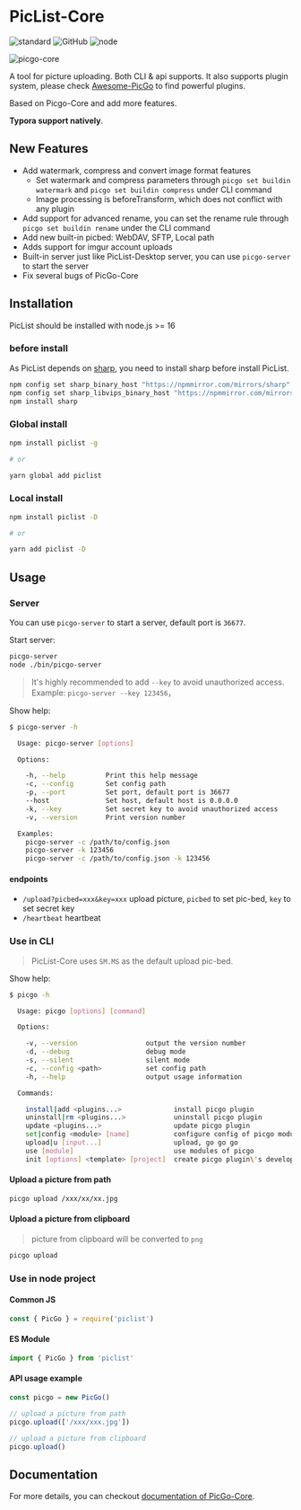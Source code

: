 # PicList-Core

![standard](https://img.shields.io/badge/code%20style-standard-green.svg?style=flat-square)
![GitHub](https://img.shields.io/github/license/mashape/apistatus.svg?style=flat-square)
![node](https://img.shields.io/badge/node-%3E%3D16.0.0-blue?style=flat-square)

![picgo-core](https://cdn.jsdelivr.net/gh/Molunerfinn/test/picgo/picgo-core-fix.jpg)

A tool for picture uploading. Both CLI & api supports. It also supports plugin system, please check [Awesome-PicGo](https://github.com/PicGo/Awesome-PicGo) to find powerful plugins.

Based on Picgo-Core and add more features.

**Typora support natively**.

## New Features

- Add watermark, compress and convert image format features
  - Set watermark and compress parameters through `picgo set buildin watermark` and `picgo set buildin compress` under CLI command
  - Image processing is beforeTransform, which does not conflict with any plugin
- Add support for advanced rename, you can set the rename rule through `picgo set buildin rename` under the CLI command
- Add new built-in picbed: WebDAV, SFTP, Local path
- Adds support for imgur account uploads
- Built-in server just like PicList-Desktop server, you can use `picgo-server` to start the server
- Fix several bugs of PicGo-Core

## Installation

PicList should be installed with node.js >= 16

### before install

As PicList depends on [sharp](https://sharp.pixelplumbing.com/), you need to install sharp before install PicList.

```bash
npm config set sharp_binary_host "https://npmmirror.com/mirrors/sharp"
npm config set sharp_libvips_binary_host "https://npmmirror.com/mirrors/sharp-libvips"
npm install sharp
```

### Global install

```bash
npm install piclist -g

# or

yarn global add piclist
```

### Local install

```bash
npm install piclist -D

# or

yarn add piclist -D
```

## Usage

### Server

You can use `picgo-server` to start a server, default port is `36677`.

Start server:

```bash
picgo-server
node ./bin/picgo-server
```

> It's highly recommended to add `--key` to avoid unauthorized access. Example: `picgo-server --key 123456`，

Show help:

```bash
$ picgo-server -h

  Usage: picgo-server [options]

  Options:

    -h, --help          Print this help message
    -c, --config        Set config path
    -p, --port          Set port, default port is 36677
    --host              Set host, default host is 0.0.0.0
    -k, --key           Set secret key to avoid unauthorized access
    -v, --version       Print version number

  Examples:
    picgo-server -c /path/to/config.json
    picgo-server -k 123456
    picgo-server -c /path/to/config.json -k 123456
```

#### endpoints

- `/upload?picbed=xxx&key=xxx` upload picture, `picbed` to set pic-bed, `key` to set secret key
- `/heartbeat` heartbeat

### Use in CLI

> PicList-Core uses `SM.MS` as the default upload pic-bed.

Show help:

```bash
$ picgo -h

  Usage: picgo [options] [command]

  Options:

    -v, --version                 output the version number
    -d, --debug                   debug mode
    -s, --silent                  silent mode
    -c, --config <path>           set config path
    -h, --help                    output usage information

  Commands:

    install|add <plugins...>             install picgo plugin
    uninstall|rm <plugins...>            uninstall picgo plugin
    update <plugins...>                  update picgo plugin
    set|config <module> [name]           configure config of picgo modules
    upload|u [input...]                  upload, go go go
    use [module]                         use modules of picgo
    init [options] <template> [project]  create picgo plugin\'s development templates
```

#### Upload a picture from path

```bash
picgo upload /xxx/xx/xx.jpg
```

#### Upload a picture from clipboard

> picture from clipboard will be converted to `png`

```bash
picgo upload
```

### Use in node project

#### Common JS

```js
const { PicGo } = require('piclist')
```

#### ES Module

```js
import { PicGo } from 'piclist'
```

#### API usage example

```js
const picgo = new PicGo()

// upload a picture from path
picgo.upload(['/xxx/xxx.jpg'])

// upload a picture from clipboard
picgo.upload()
```

## Documentation

For more details, you can checkout [documentation of PicGo-Core](https://picgo.github.io/PicGo-Core-Doc/).
